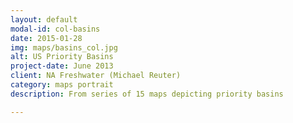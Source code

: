 ```yaml
---
layout: default
modal-id: col-basins
date: 2015-01-28
img: maps/basins_col.jpg
alt: US Priority Basins 
project-date: June 2013
client: NA Freshwater (Michael Reuter)
category: maps portrait
description: From series of 15 maps depicting priority basins

---
```


